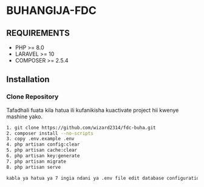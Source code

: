 # BUHANGIJA-FDC

## REQUIREMENTS
 - PHP >= 8.0
 - LARAVEL >= 10
 - COMPOSER >= 2.5.4

## Installation 

### Clone Repository
Tafadhali fuata kila hatua ili kufanikisha kuactivate project hii kwenye mashine yako.

```bash
1. git clone https://github.com/wizard2314/fdc-buha.git 
2. composer install --no-scripts
3. copy .env.example .env
4. php artisan config:clear
5. php artisan cache:clear
6. php artisan key:generate
7. php artisan migrate
8. php artisan serve 

kabla ya hatua ya 7 ingia ndani ya .env file edit database configurations  
```
